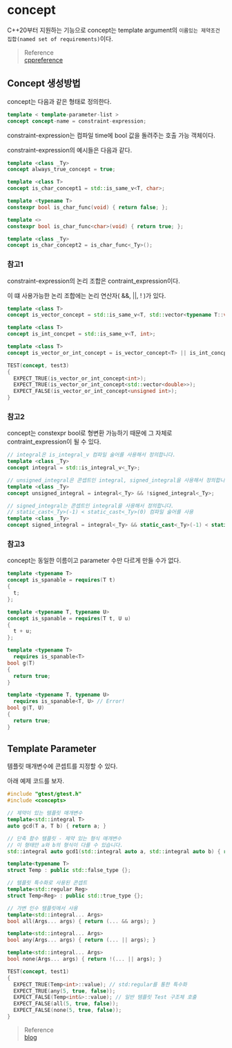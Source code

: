 # concept

C++20부터 지원하는 기능으로 concept는 template argument의 `이름있는 제약조건 집합(named set of requirements)`이다.

> Reference  
> [cppreference](https://en.cppreference.com/w/cpp/language/constraints#Concepts)

## Concept 생성방법
concept는 다음과 같은 형태로 정의한다.

```cpp
template < template-parameter-list >
concept concept-name = constraint-expression;
```

constraint-expression는 컴파일 time에 bool 값을 돌려주는 호출 가능 객체이다.

constraint-expression의 예시들은 다음과 같다.

``` cpp
template <class _Ty>
concept always_true_concept = true;

template <class T>
concept is_char_concept1 = std::is_same_v<T, char>;

template <typename T>
constexpr bool is_char_func(void) { return false; };

template <>
constexpr bool is_char_func<char>(void) { return true; };

template <class _Ty>
concept is_char_concept2 = is_char_func<_Ty>();
```

### 참고1
constraint-expression의 논리 조합은 contraint_expression이다.

이 떄 사용가능한 논리 조합에는 논리 연산자( &&, ||, ! )가 있다.

``` cpp
template <class T>
concept is_vector_concept = std::is_same_v<T, std::vector<typename T::value_type>>;

template <class T>
concept is_int_concpet = std::is_same_v<T, int>;

template <class T>
concept is_vector_or_int_concept = is_vector_concept<T> || is_int_concpet<T>;

TEST(concept, test3)
{
  EXPECT_TRUE(is_vector_or_int_concept<int>);
  EXPECT_TRUE(is_vector_or_int_concept<std::vector<double>>);
  EXPECT_FALSE(is_vector_or_int_concept<unsigned int>);
}
```

### 참고2

concept는 constexpr bool로 형변환 가능하기 때문에 그 자체로 contraint_expression이 될 수 있다.

```cpp
// integral은 is_integral_v 컴파일 술어를 사용해서 정의합니다.
template <class _Ty>
concept integral = std::is_integral_v<_Ty>;

// unsigned_integral은 콘셉트인 integral, signed_integral을 사용해서 정의합니다.
template <class _Ty>
concept unsigned_integral = integral<_Ty> && !signed_integral<_Ty>;

// signed_integral는 콘셉트인 integral을 사용해서 정의합니다. 
// static_cast<_Ty>(-1) < static_cast<_Ty>(0) 컴파일 술어를 사용
template <class _Ty>
concept signed_integral = integral<_Ty> && static_cast<_Ty>(-1) < static_cast<_Ty>(0);
```
### 참고3
concept는 동일한 이름이고 parameter 수만 다르게 만들 수가 없다.

```cpp
template <typename T>
concept is_spanable = requires(T t)
{
  t;
};

template <typename T, typename U>
concept is_spanable = requires(T t, U u)
{
  t + u;
};

template <typename T>
  requires is_spanable<T>
bool g(T)
{
  return true;
}

template <typename T, typename U>
  requires is_spanable<T, U> // Error!
bool g(T, U)
{
  return true;
}


```


## Template Parameter

템플릿 매개변수에 콘셉트를 지정할 수 있다. 

아래 예제 코드를 보자.

```cpp
#include "gtest/gtest.h"
#include <concepts>

// 제약이 있는 템플릿 매개변수
template<std::integral T>
auto gcd(T a, T b) { return a; }

// 단축 함수 템플릿 - 제약 있는 형식 매개변수 
// 이 형태만 a와 b의 형식이 다를 수 있습니다.
std::integral auto gcd1(std::integral auto a, std::integral auto b) { return a; }

template<typename T>
struct Temp : public std::false_type {};

// 템플릿 특수화로 사용된 콘셉트
template<std::regular Reg>
struct Temp<Reg> : public std::true_type {};

// 가변 인수 템플릿에서 사용
template<std::integral... Args>
bool all(Args... args) { return (... && args); }

template<std::integral... Args>
bool any(Args... args) { return (... || args); }

template<std::integral... Args>
bool none(Args... args) { return !(... || args); }

TEST(concept, test1)
{
  EXPECT_TRUE(Temp<int>::value); // std:regular를 통한 특수화
  EXPECT_TRUE(any(5, true, false));
  EXPECT_FALSE(Temp<int&>::value); // 일반 템플릿 Test 구조체 호출   
  EXPECT_FALSE(all(5, true, false));
  EXPECT_FALSE(none(5, true, false));
}
```

> Reference  
> [blog](https://jungwoong.tistory.com/99)  